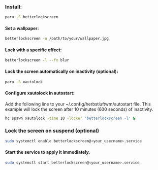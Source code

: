 ### **Install:**

```bash
paru -S betterlockscreen
```

#### **Set a wallpaper:**

```bash
betterlockscreen -u /path/to/your/wallpaper.jpg
```

#### **Lock with a specific effect:**
```bash
betterlockscreen -l --fx blur
```
#### **Lock the screen automatically on inactivity (optional):**

```bash
paru -S xautolock
```

#### **Configure xautolock in autostart:**
Add the following line to your ~/.config/herbstluftwm/autostart file. This example will lock the screen after 10 minutes (600 seconds) of inactivity.
```bash
hc spawn xautolock -time 10 -locker 'betterlockscreen -l' &
```
### **Lock the screen on suspend (optional)**
```bash
sudo systemctl enable betterlockscreen@<your_username>.service
```

#### **Start the service to apply it immediately.**
```bash
sudo systemctl start betterlockscreen@<your_username>.service
```
